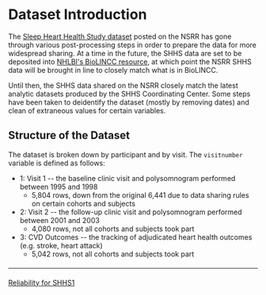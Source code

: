 # Dataset Introduction

The [Sleep Heart Health Study dataset](:files_path:/datasets) posted on the NSRR has gone through various post-processing steps in order to prepare the data for more widespread sharing. At a time in the future, the SHHS data are set to be deposited into [NHLBI's BioLINCC resource](https://biolincc.nhlbi.nih.gov/home/), at which point the NSRR SHHS data will be brought in line to closely match what is in BioLINCC.

Until then, the SHHS data shared on the NSRR closely match the latest analytic datasets produced by the SHHS Coordinating Center. Some steps have been taken to deidentify the dataset (mostly by removing dates) and clean of extraneous values for certain variables. 

## Structure of the Dataset

The dataset is broken down by participant and by visit. The `visitnumber` variable is defined as follows:

- 1: Visit 1 -- the baseline clinic visit and polysomnogram performed between 1995 and 1998
	- 5,804 rows, down from the original 6,441 due to data sharing rules on certain cohorts and subjects
- 2: Visit 2 -- the follow-up clinic visit and polysomnogram performed between 2001 and 2003
	- 4,080 rows, not all cohorts and subjects took part
- 3: CVD Outcomes -- the tracking of adjudicated heart health outcomes (e.g. stroke, heart attack)
	- 5,042 rows, not all cohorts and subjects took part


<hr class="soften" style="margin-top: 20px;margin-bottom: 20px;"/>

<div class="center">
<div class="btn-group">
  <a href=":pages_path:/3-reliability-shhs1.md" class="btn btn-success">
    Reliability for SHHS1
    <span class="glyphicon glyphicon-chevron-right"></span>
  </a>
</div>
</div>

